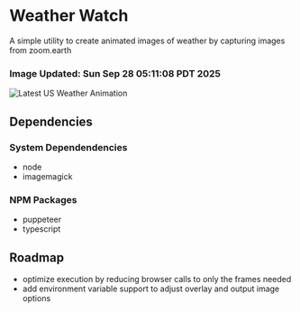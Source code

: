 # Weather Watch

A simple utility to create animated images of weather by capturing images from zoom.earth

### Image Updated: Sun Sep 28 05:11:08 PDT 2025

![Latest US Weather Animation](animations/2025-09-28.webp)

## Dependencies
### System Dependendencies
* node
* imagemagick
### NPM Packages
* puppeteer
* typescript

## Roadmap
* optimize execution by reducing browser calls to only the frames needed
* add environment variable support to adjust overlay and output image options
